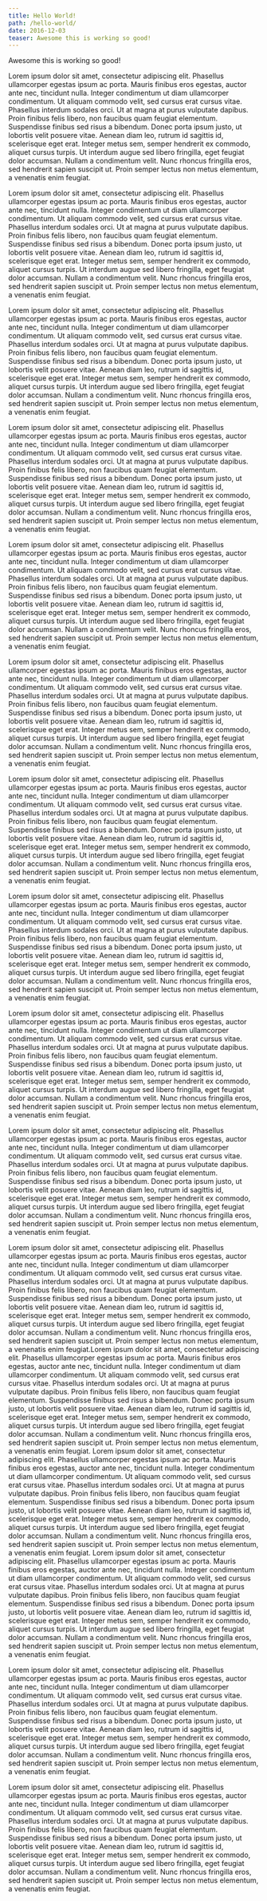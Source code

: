 ```yaml
---
title: Hello World!
path: /hello-world/
date: 2016-12-03
teaser: Awesome this is working so good!
---
```


Awesome this is working so good!

Lorem ipsum dolor sit amet, consectetur adipiscing elit. Phasellus ullamcorper egestas ipsum ac porta. Mauris finibus eros egestas, auctor ante nec, tincidunt nulla. Integer condimentum ut diam ullamcorper condimentum. Ut aliquam commodo velit, sed cursus erat cursus vitae. Phasellus interdum sodales orci. Ut at magna at purus vulputate dapibus. Proin finibus felis libero, non faucibus quam feugiat elementum. Suspendisse finibus sed risus a bibendum. Donec porta ipsum justo, ut lobortis velit posuere vitae. Aenean diam leo, rutrum id sagittis id, scelerisque eget erat. Integer metus sem, semper hendrerit ex commodo, aliquet cursus turpis. Ut interdum augue sed libero fringilla, eget feugiat dolor accumsan. Nullam a condimentum velit. Nunc rhoncus fringilla eros, sed hendrerit sapien suscipit ut. Proin semper lectus non metus elementum, a venenatis enim feugiat.

Lorem ipsum dolor sit amet, consectetur adipiscing elit. Phasellus ullamcorper egestas ipsum ac porta. Mauris finibus eros egestas, auctor ante nec, tincidunt nulla. Integer condimentum ut diam ullamcorper condimentum. Ut aliquam commodo velit, sed cursus erat cursus vitae. Phasellus interdum sodales orci. Ut at magna at purus vulputate dapibus. Proin finibus felis libero, non faucibus quam feugiat elementum. Suspendisse finibus sed risus a bibendum. Donec porta ipsum justo, ut lobortis velit posuere vitae. Aenean diam leo, rutrum id sagittis id, scelerisque eget erat. Integer metus sem, semper hendrerit ex commodo, aliquet cursus turpis. Ut interdum augue sed libero fringilla, eget feugiat dolor accumsan. Nullam a condimentum velit. Nunc rhoncus fringilla eros, sed hendrerit sapien suscipit ut. Proin semper lectus non metus elementum, a venenatis enim feugiat.

Lorem ipsum dolor sit amet, consectetur adipiscing elit. Phasellus ullamcorper egestas ipsum ac porta. Mauris finibus eros egestas, auctor ante nec, tincidunt nulla. Integer condimentum ut diam ullamcorper condimentum. Ut aliquam commodo velit, sed cursus erat cursus vitae. Phasellus interdum sodales orci. Ut at magna at purus vulputate dapibus. Proin finibus felis libero, non faucibus quam feugiat elementum. Suspendisse finibus sed risus a bibendum. Donec porta ipsum justo, ut lobortis velit posuere vitae. Aenean diam leo, rutrum id sagittis id, scelerisque eget erat. Integer metus sem, semper hendrerit ex commodo, aliquet cursus turpis. Ut interdum augue sed libero fringilla, eget feugiat dolor accumsan. Nullam a condimentum velit. Nunc rhoncus fringilla eros, sed hendrerit sapien suscipit ut. Proin semper lectus non metus elementum, a venenatis enim feugiat.

Lorem ipsum dolor sit amet, consectetur adipiscing elit. Phasellus ullamcorper egestas ipsum ac porta. Mauris finibus eros egestas, auctor ante nec, tincidunt nulla. Integer condimentum ut diam ullamcorper condimentum. Ut aliquam commodo velit, sed cursus erat cursus vitae. Phasellus interdum sodales orci. Ut at magna at purus vulputate dapibus. Proin finibus felis libero, non faucibus quam feugiat elementum. Suspendisse finibus sed risus a bibendum. Donec porta ipsum justo, ut lobortis velit posuere vitae. Aenean diam leo, rutrum id sagittis id, scelerisque eget erat. Integer metus sem, semper hendrerit ex commodo, aliquet cursus turpis. Ut interdum augue sed libero fringilla, eget feugiat dolor accumsan. Nullam a condimentum velit. Nunc rhoncus fringilla eros, sed hendrerit sapien suscipit ut. Proin semper lectus non metus elementum, a venenatis enim feugiat.

Lorem ipsum dolor sit amet, consectetur adipiscing elit. Phasellus ullamcorper egestas ipsum ac porta. Mauris finibus eros egestas, auctor ante nec, tincidunt nulla. Integer condimentum ut diam ullamcorper condimentum. Ut aliquam commodo velit, sed cursus erat cursus vitae. Phasellus interdum sodales orci. Ut at magna at purus vulputate dapibus. Proin finibus felis libero, non faucibus quam feugiat elementum. Suspendisse finibus sed risus a bibendum. Donec porta ipsum justo, ut lobortis velit posuere vitae. Aenean diam leo, rutrum id sagittis id, scelerisque eget erat. Integer metus sem, semper hendrerit ex commodo, aliquet cursus turpis. Ut interdum augue sed libero fringilla, eget feugiat dolor accumsan. Nullam a condimentum velit. Nunc rhoncus fringilla eros, sed hendrerit sapien suscipit ut. Proin semper lectus non metus elementum, a venenatis enim feugiat.

Lorem ipsum dolor sit amet, consectetur adipiscing elit. Phasellus ullamcorper egestas ipsum ac porta. Mauris finibus eros egestas, auctor ante nec, tincidunt nulla. Integer condimentum ut diam ullamcorper condimentum. Ut aliquam commodo velit, sed cursus erat cursus vitae. Phasellus interdum sodales orci. Ut at magna at purus vulputate dapibus. Proin finibus felis libero, non faucibus quam feugiat elementum. Suspendisse finibus sed risus a bibendum. Donec porta ipsum justo, ut lobortis velit posuere vitae. Aenean diam leo, rutrum id sagittis id, scelerisque eget erat. Integer metus sem, semper hendrerit ex commodo, aliquet cursus turpis. Ut interdum augue sed libero fringilla, eget feugiat dolor accumsan. Nullam a condimentum velit. Nunc rhoncus fringilla eros, sed hendrerit sapien suscipit ut. Proin semper lectus non metus elementum, a venenatis enim feugiat.

Lorem ipsum dolor sit amet, consectetur adipiscing elit. Phasellus ullamcorper egestas ipsum ac porta. Mauris finibus eros egestas, auctor ante nec, tincidunt nulla. Integer condimentum ut diam ullamcorper condimentum. Ut aliquam commodo velit, sed cursus erat cursus vitae. Phasellus interdum sodales orci. Ut at magna at purus vulputate dapibus. Proin finibus felis libero, non faucibus quam feugiat elementum. Suspendisse finibus sed risus a bibendum. Donec porta ipsum justo, ut lobortis velit posuere vitae. Aenean diam leo, rutrum id sagittis id, scelerisque eget erat. Integer metus sem, semper hendrerit ex commodo, aliquet cursus turpis. Ut interdum augue sed libero fringilla, eget feugiat dolor accumsan. Nullam a condimentum velit. Nunc rhoncus fringilla eros, sed hendrerit sapien suscipit ut. Proin semper lectus non metus elementum, a venenatis enim feugiat.

Lorem ipsum dolor sit amet, consectetur adipiscing elit. Phasellus ullamcorper egestas ipsum ac porta. Mauris finibus eros egestas, auctor ante nec, tincidunt nulla. Integer condimentum ut diam ullamcorper condimentum. Ut aliquam commodo velit, sed cursus erat cursus vitae. Phasellus interdum sodales orci. Ut at magna at purus vulputate dapibus. Proin finibus felis libero, non faucibus quam feugiat elementum. Suspendisse finibus sed risus a bibendum. Donec porta ipsum justo, ut lobortis velit posuere vitae. Aenean diam leo, rutrum id sagittis id, scelerisque eget erat. Integer metus sem, semper hendrerit ex commodo, aliquet cursus turpis. Ut interdum augue sed libero fringilla, eget feugiat dolor accumsan. Nullam a condimentum velit. Nunc rhoncus fringilla eros, sed hendrerit sapien suscipit ut. Proin semper lectus non metus elementum, a venenatis enim feugiat.

Lorem ipsum dolor sit amet, consectetur adipiscing elit. Phasellus ullamcorper egestas ipsum ac porta. Mauris finibus eros egestas, auctor ante nec, tincidunt nulla. Integer condimentum ut diam ullamcorper condimentum. Ut aliquam commodo velit, sed cursus erat cursus vitae. Phasellus interdum sodales orci. Ut at magna at purus vulputate dapibus. Proin finibus felis libero, non faucibus quam feugiat elementum. Suspendisse finibus sed risus a bibendum. Donec porta ipsum justo, ut lobortis velit posuere vitae. Aenean diam leo, rutrum id sagittis id, scelerisque eget erat. Integer metus sem, semper hendrerit ex commodo, aliquet cursus turpis. Ut interdum augue sed libero fringilla, eget feugiat dolor accumsan. Nullam a condimentum velit. Nunc rhoncus fringilla eros, sed hendrerit sapien suscipit ut. Proin semper lectus non metus elementum, a venenatis enim feugiat.

Lorem ipsum dolor sit amet, consectetur adipiscing elit. Phasellus ullamcorper egestas ipsum ac porta. Mauris finibus eros egestas, auctor ante nec, tincidunt nulla. Integer condimentum ut diam ullamcorper condimentum. Ut aliquam commodo velit, sed cursus erat cursus vitae. Phasellus interdum sodales orci. Ut at magna at purus vulputate dapibus. Proin finibus felis libero, non faucibus quam feugiat elementum. Suspendisse finibus sed risus a bibendum. Donec porta ipsum justo, ut lobortis velit posuere vitae. Aenean diam leo, rutrum id sagittis id, scelerisque eget erat. Integer metus sem, semper hendrerit ex commodo, aliquet cursus turpis. Ut interdum augue sed libero fringilla, eget feugiat dolor accumsan. Nullam a condimentum velit. Nunc rhoncus fringilla eros, sed hendrerit sapien suscipit ut. Proin semper lectus non metus elementum, a venenatis enim feugiat.

Lorem ipsum dolor sit amet, consectetur adipiscing elit. Phasellus ullamcorper egestas ipsum ac porta. Mauris finibus eros egestas, auctor ante nec, tincidunt nulla. Integer condimentum ut diam ullamcorper condimentum. Ut aliquam commodo velit, sed cursus erat cursus vitae. Phasellus interdum sodales orci. Ut at magna at purus vulputate dapibus. Proin finibus felis libero, non faucibus quam feugiat elementum. Suspendisse finibus sed risus a bibendum. Donec porta ipsum justo, ut lobortis velit posuere vitae. Aenean diam leo, rutrum id sagittis id, scelerisque eget erat. Integer metus sem, semper hendrerit ex commodo, aliquet cursus turpis. Ut interdum augue sed libero fringilla, eget feugiat dolor accumsan. Nullam a condimentum velit. Nunc rhoncus fringilla eros, sed hendrerit sapien suscipit ut. Proin semper lectus non metus elementum, a venenatis enim feugiat.Lorem ipsum dolor sit amet, consectetur adipiscing elit. Phasellus ullamcorper egestas ipsum ac porta. Mauris finibus eros egestas, auctor ante nec, tincidunt nulla. Integer condimentum ut diam ullamcorper condimentum. Ut aliquam commodo velit, sed cursus erat cursus vitae. Phasellus interdum sodales orci. Ut at magna at purus vulputate dapibus. Proin finibus felis libero, non faucibus quam feugiat elementum. Suspendisse finibus sed risus a bibendum. Donec porta ipsum justo, ut lobortis velit posuere vitae. Aenean diam leo, rutrum id sagittis id, scelerisque eget erat. Integer metus sem, semper hendrerit ex commodo, aliquet cursus turpis. Ut interdum augue sed libero fringilla, eget feugiat dolor accumsan. Nullam a condimentum velit. Nunc rhoncus fringilla eros, sed hendrerit sapien suscipit ut. Proin semper lectus non metus elementum, a venenatis enim feugiat.
Lorem ipsum dolor sit amet, consectetur adipiscing elit. Phasellus ullamcorper egestas ipsum ac porta. Mauris finibus eros egestas, auctor ante nec, tincidunt nulla. Integer condimentum ut diam ullamcorper condimentum. Ut aliquam commodo velit, sed cursus erat cursus vitae. Phasellus interdum sodales orci. Ut at magna at purus vulputate dapibus. Proin finibus felis libero, non faucibus quam feugiat elementum. Suspendisse finibus sed risus a bibendum. Donec porta ipsum justo, ut lobortis velit posuere vitae. Aenean diam leo, rutrum id sagittis id, scelerisque eget erat. Integer metus sem, semper hendrerit ex commodo, aliquet cursus turpis. Ut interdum augue sed libero fringilla, eget feugiat dolor accumsan. Nullam a condimentum velit. Nunc rhoncus fringilla eros, sed hendrerit sapien suscipit ut. Proin semper lectus non metus elementum, a venenatis enim feugiat.
Lorem ipsum dolor sit amet, consectetur adipiscing elit. Phasellus ullamcorper egestas ipsum ac porta. Mauris finibus eros egestas, auctor ante nec, tincidunt nulla. Integer condimentum ut diam ullamcorper condimentum. Ut aliquam commodo velit, sed cursus erat cursus vitae. Phasellus interdum sodales orci. Ut at magna at purus vulputate dapibus. Proin finibus felis libero, non faucibus quam feugiat elementum. Suspendisse finibus sed risus a bibendum. Donec porta ipsum justo, ut lobortis velit posuere vitae. Aenean diam leo, rutrum id sagittis id, scelerisque eget erat. Integer metus sem, semper hendrerit ex commodo, aliquet cursus turpis. Ut interdum augue sed libero fringilla, eget feugiat dolor accumsan. Nullam a condimentum velit. Nunc rhoncus fringilla eros, sed hendrerit sapien suscipit ut. Proin semper lectus non metus elementum, a venenatis enim feugiat.

Lorem ipsum dolor sit amet, consectetur adipiscing elit. Phasellus ullamcorper egestas ipsum ac porta. Mauris finibus eros egestas, auctor ante nec, tincidunt nulla. Integer condimentum ut diam ullamcorper condimentum. Ut aliquam commodo velit, sed cursus erat cursus vitae. Phasellus interdum sodales orci. Ut at magna at purus vulputate dapibus. Proin finibus felis libero, non faucibus quam feugiat elementum. Suspendisse finibus sed risus a bibendum. Donec porta ipsum justo, ut lobortis velit posuere vitae. Aenean diam leo, rutrum id sagittis id, scelerisque eget erat. Integer metus sem, semper hendrerit ex commodo, aliquet cursus turpis. Ut interdum augue sed libero fringilla, eget feugiat dolor accumsan. Nullam a condimentum velit. Nunc rhoncus fringilla eros, sed hendrerit sapien suscipit ut. Proin semper lectus non metus elementum, a venenatis enim feugiat.

Lorem ipsum dolor sit amet, consectetur adipiscing elit. Phasellus ullamcorper egestas ipsum ac porta. Mauris finibus eros egestas, auctor ante nec, tincidunt nulla. Integer condimentum ut diam ullamcorper condimentum. Ut aliquam commodo velit, sed cursus erat cursus vitae. Phasellus interdum sodales orci. Ut at magna at purus vulputate dapibus. Proin finibus felis libero, non faucibus quam feugiat elementum. Suspendisse finibus sed risus a bibendum. Donec porta ipsum justo, ut lobortis velit posuere vitae. Aenean diam leo, rutrum id sagittis id, scelerisque eget erat. Integer metus sem, semper hendrerit ex commodo, aliquet cursus turpis. Ut interdum augue sed libero fringilla, eget feugiat dolor accumsan. Nullam a condimentum velit. Nunc rhoncus fringilla eros, sed hendrerit sapien suscipit ut. Proin semper lectus non metus elementum, a venenatis enim feugiat.